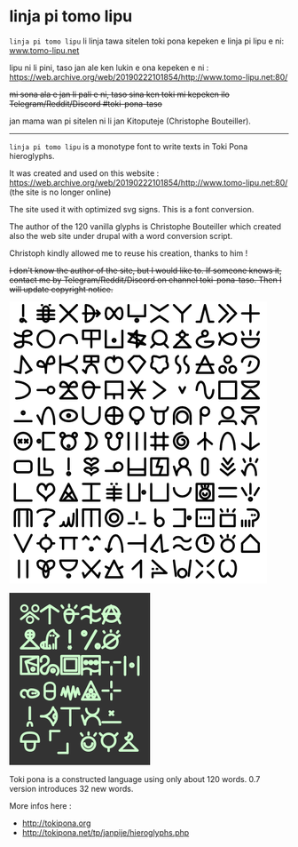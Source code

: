 # linja pi tomo lipu

`linja pi tomo lipu` li linja tawa sitelen toki pona kepeken e linja pi lipu e ni: www.tomo-lipu.net

lipu ni li pini, taso jan ale ken lukin e ona kepeken e ni : https://web.archive.org/web/20190222101854/http://www.tomo-lipu.net:80/

~~mi sona ala e jan li pali e ni, taso sina ken toki mi kepeken ilo Telegram/Reddit/Discord #toki-pona-taso~~

jan mama wan pi sitelen ni li jan Kitoputeje (Christophe Bouteiller).


----

`linja pi tomo lipu` is a monotype font to write texts in Toki Pona hieroglyphs.

It was created and used on this website : https://web.archive.org/web/20190222101854/http://www.tomo-lipu.net:80/ (the site is no longer online)

The site used it with optimized svg signs. This is a font conversion.

The author of the 120 vanilla glyphs is Christophe Bouteiller which created also the web site under drupal with a word conversion script. 

Christoph kindly allowed me to reuse his creation, thanks to him !

~~I don't know the author of the site, but I would like to. If someone knows it, contact me by Telegram/Reddit/Discord on channel toki-pona-taso. Then I will update copyright notice.~~


![linja pi tomo lipu sample](nimi-ali.png)

![new ku words in 0.7 version](nimiku_v07.png)


Toki pona is a constructed language using only about 120 words.
0.7 version introduces 32 new words. 

More infos here :
- http://tokipona.org
- http://tokipona.net/tp/janpije/hieroglyphs.php
